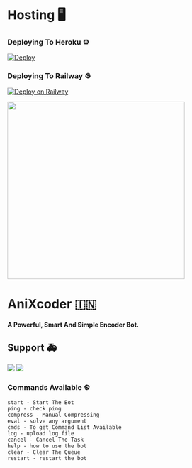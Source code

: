 # Hosting 🖥

### Deploying To Heroku ⚙

[![Deploy](https://www.herokucdn.com/deploy/button.svg)](https://heroku.com/deploy)

### Deploying To Railway ⚙

[![Deploy on Railway](https://railway.app/button.svg)](https://railway.app/new/template?template=https%3A%2F%2Fgithub.com%2Fnirusaki%2Fencoder-bot&envs=API_HASH%2CAPP_ID%2CAUTH_USERS%2CENV%2CLOG_CHANNEL%2CSESSION_NAME%2CTG_BOT_TOKEN&API_HASHDesc=Get+this+value+from+https%3A%2F%2Fmy.telegram.org+Or+%40ApiScrapperbot&APP_IDDesc=Get+this+value+from+https%3A%2F%2Fmy.telegram.org+Or+%40ApiScrapperbot&AUTH_USERSDesc=Allow+only+pre-defined+users+to+use+this+bot+as+Sudo+User.+Separate+with+Space.+Just+for+using+Admin+Commands.&ENVDesc=Setting+this+to+ANYTHING+will+enable+VARs+when+in+ENV+mode&LOG_CHANNELDesc=Your+Bot%27s+Log+Channel%27s+Username+Without+%40.&SESSION_NAMEDesc=Keep+this+default&TG_BOT_TOKENDesc=Your+bot+token%2C+as+a+string.+Get+this+from+%40BotFather&ENVDefault=ANYTHING)

<p align="left"><a href="https://t.me/Anixpo"><img src="https://te.legra.ph/file/2ebf402cdef8c27ab4648.jpg" width="400"></a></p> 
<h1 align="left"><b>AniXcoder 🇮🇳 </b></h1>
<h4 align="left">A Powerful, Smart And Simple Encoder Bot.</h4>

## Support 🚑
<a href="https://t.me/AniXpo"><img src="https://img.shields.io/badge/Join-Telegram%20Channel-red.svg?logo=Telegram"></a>
<a href="https://t.me/Anixpo_chat"><img src="https://img.shields.io/badge/Join-Telegram%20Group-blue.svg?logo=telegram"></a>

### Commands Available ⚙
```
start - Start The Bot
ping - check ping
compress - Manual Compressing
eval - solve any argument
cmds - To get Command List Available
log - upload log file
cancel - Cancel The Task 
help - how to use the bot 
clear - Clear The Queue
restart - restart the bot
```
